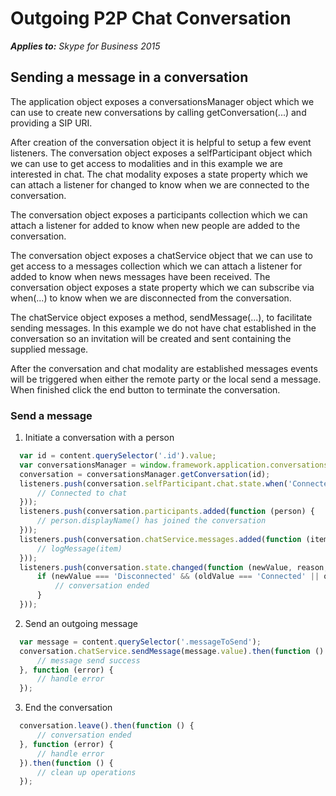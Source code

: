 
# Outgoing P2P Chat Conversation


 _**Applies to:** Skype for Business 2015_

## Sending a message in a conversation

The application object exposes a conversationsManager object which we can use to create new conversations by calling getConversation(...) and providing a SIP URI.

After creation of the conversation object it is helpful to setup a few event listeners. The conversation object exposes a selfParticipant object which we can use to get access to modalities and in this example we are interested in chat.
The chat modality exposes a state property which we can attach a listener for changed to know when we are connected to the conversation.

The conversation object exposes a participants collection which we can attach a listener for added to know when new people are added to the conversation.

The conversation object exposes a chatService object that we can use to get access to a messages collection which we can attach a listener for added to know when news messages have been received.
The conversation object exposes a state property which we can subscribe via when(...) to know when we are disconnected from the conversation.

The chatService object exposes a method, sendMessage(...), to facilitate sending messages. In this example we do not have chat established in the conversation so an invitation will be created and sent containing the supplied message.

After the conversation and chat modality are established messages events will be triggered when either the remote party or the local send a message. When finished click the end button to terminate the conversation.


### Send a message

1. Initiate a conversation with a person 

  ```js
    var id = content.querySelector('.id').value;
    var conversationsManager = window.framework.application.conversationsManager;
    conversation = conversationsManager.getConversation(id);
    listeners.push(conversation.selfParticipant.chat.state.when('Connected', function () {
        // Connected to chat
    }));
    listeners.push(conversation.participants.added(function (person) {
        // person.displayName() has joined the conversation
    }));
    listeners.push(conversation.chatService.messages.added(function (item) {
        // logMessage(item)
    }));
    listeners.push(conversation.state.changed(function (newValue, reason, oldValue) {
        if (newValue === 'Disconnected' && (oldValue === 'Connected' || oldValue === 'Connecting')) {
            // conversation ended
        }
    }));
  ```

2. Send an outgoing message

  ```js
    var message = content.querySelector('.messageToSend');
    conversation.chatService.sendMessage(message.value).then(function () {
        // message send success
    }, function (error) {
        // handle error
    });
  ```

3. End the conversation

  ```js
    conversation.leave().then(function () {
        // conversation ended
    }, function (error) {
        // handle error
    }).then(function () {
        // clean up operations
    });
  ```
